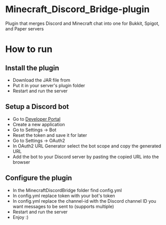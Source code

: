 # Minecraft_Discord_Bridge-plugin
Plugin that merges Discord and Minecraft chat into one for Bukkit, Spigot, and Paper servers

# How to run
## Install the plugin
- Download the JAR file from <link>
- Put it in your server's plugin folder
- Restart and run the server
## Setup a Discord bot
- Go to [Developer Portal](https://discord.com/developers/applications)
- Create a new application
- Go to Settings -> Bot
- Reset the token and save it for later
- Go to Settings -> OAuth2
- In OAuth2 URL Generator select the bot scope and copy the generated URL
- Add the bot to your Discord server by pasting the copied URL into the browser
## Configure the plugin
- In the MinecraftDiscordBridge folder find config.yml
- In config.yml replace token with your bot's token
- In config.yml replace the channel-id with the Discord channel ID you want messages to be sent to (supports multiple)
- Restart and run the server 
- Enjoy :)

